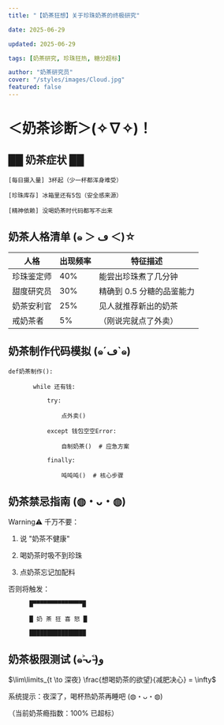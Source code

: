 ```yaml
---
title: "【奶茶狂想】关于珍珠奶茶的终极研究"

date: 2025-06-29

updated: 2025-06-29

tags: [奶茶研究, 珍珠狂热, 糖分超标]

author: "奶茶研究员"
cover: "/styles/images/Cloud.jpg"
featured: false
---
```


# ＜奶茶诊断＞(✧∇✧)！

## ██ 奶茶症状 ██

```
[每日摄入量] 3杯起（少一杯都浑身难受）

[珍珠库存] 冰箱里还有5包（安全感来源）

[精神依赖] 没喝奶茶时代码都写不出来
```

## 奶茶人格清单 (๑ ＞ ڡ ＜)☆

| 人格       | 出现频率 | 特征描述                  |
| ---------- | -------- | ------------------------- |
| 珍珠鉴定师 | 40%      | 能尝出珍珠煮了几分钟      |
| 甜度研究员 | 30%      | 精确到 0.5 分糖的品鉴能力 |
| 奶茶安利官 | 25%      | 见人就推荐新出的奶茶      |
| 戒奶茶者   | 5%       | （刚说完就点了外卖）      |

## 奶茶制作代码模拟 (๑´ڡ\`๑)

```
def奶茶制作():

       while 还有钱:

           try:

               点外卖()

           except 钱包空空Error:

               自制奶茶()  # 应急方案

           finally:

               吨吨吨()  # 核心步骤
```

## 奶茶禁忌指南 (◍・ᴗ・◍)

Warning⚠️ 千万不要：

1.  说 "奶茶不健康"

2.  喝奶茶时吸不到珍珠

3.  点奶茶忘记加配料

否则将触发：

```
      █▀▀▀▀▀▀▀▀▀▀▀▀▀▀█

      █ 奶 茶 狂 喜 怒 █

      ████████████████
```

## 奶茶极限测试 (๑˃̵ᴗ˂̵)و

$\lim\limits_{t \to 深夜} \frac{想喝奶茶的欲望}{减肥决心} = \infty$

系统提示：夜深了，喝杯热奶茶再睡吧 (◍・ᴗ・◍)

（当前奶茶瘾指数：100% 已超标）
